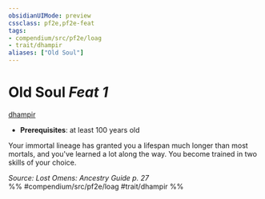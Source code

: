 ```yaml
---
obsidianUIMode: preview
cssclass: pf2e,pf2e-feat
tags:
- compendium/src/pf2e/loag
- trait/dhampir
aliases: ["Old Soul"]
---
```

# Old Soul  *Feat 1*  
[dhampir](dhampir-b1.md "Dhampir Ancestry & Heritage Trait")  

- **Prerequisites**: at least 100 years old

Your immortal lineage has granted you a lifespan much longer than most mortals, and you've learned a lot along the way. You become trained in two skills of your choice.

*Source: Lost Omens: Ancestry Guide p. 27*  
%% #compendium/src/pf2e/loag #trait/dhampir %%